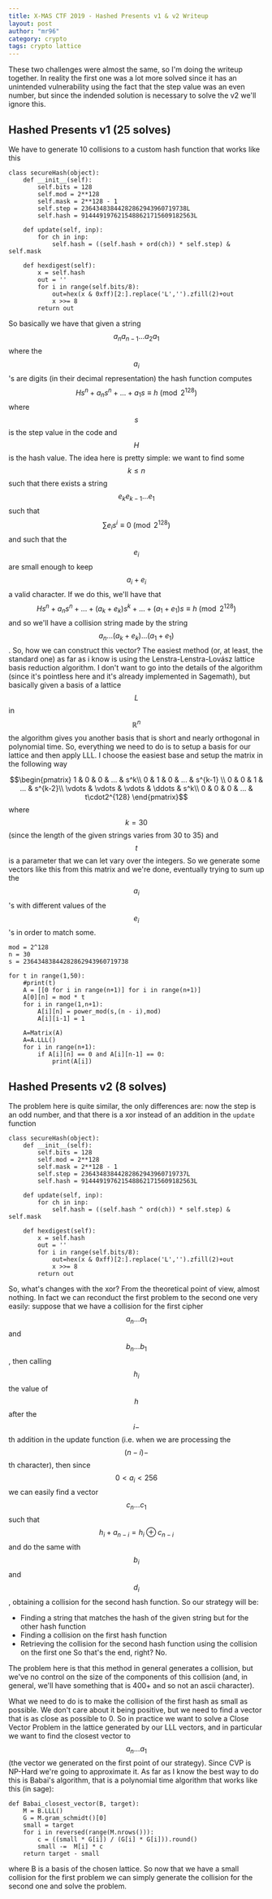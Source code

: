 ```yaml
---
title: X-MAS CTF 2019 - Hashed Presents v1 & v2 Writeup
layout: post
author: "mr96"
category: crypto
tags: crypto lattice
---
```

These two challenges were almost the same, so I'm doing the writeup together. In reality the first one was a lot more solved since it has an unintended vulnerability using the fact that the step value was an even number, but since the indended solution is necessary to solve the v2 we'll ignore this.
## Hashed Presents v1 (25 solves)
We have to generate 10 collisions to a custom hash function that works like this
```
class secureHash(object):
    def __init__(self):
        self.bits = 128
        self.mod = 2**128
        self.mask = 2**128 - 1
        self.step = 23643483844282862943960719738L
        self.hash = 9144491976215488621715609182563L

    def update(self, inp):
        for ch in inp:
            self.hash = ((self.hash + ord(ch)) * self.step) & self.mask

    def hexdigest(self):
        x = self.hash
        out = ''
        for i in range(self.bits/8):
            out=hex(x & 0xff)[2:].replace('L','').zfill(2)+out
            x >>= 8
        return out
```

So basically we have that given a string $$a_{n}a_{n-1}...a_2a_1$$ where the $$a_i$$'s are digits (in their decimal representation) the hash function computes $$Hs^n+a_ns^n+...+a_1s\equiv h \pmod{2^{128}}$$ where $$s$$ is the step value in the code and $$H$$ is the hash value. The idea here is pretty simple: we want to find some $$k\le n$$ such that there exists a string $$e_ke_{k-1}...e_1$$ such that $$\sum e_is^{i}\equiv 0 \pmod{2^{128}}$$ and such that the $$e_i$$ are small enough to keep $$a_i+e_i$$ a valid character. If we do this, we'll have that $$Hs^n+a_ns^n+...+(a_k+e_k)s^k+...+(a_1+e_1)s\equiv h \pmod{2^{128}}$$ and so we'll have a collision string made by the string $$a_n...(a_k+e_k)...(a_1+e_1)$$. So, how we can construct this vector? The easiest method (or, at least, the standard one) as far as i know is using the Lenstra-Lenstra-Lovász lattice basis reduction algorithm. I don't want to go into the details of the algorithm (since it's pointless here and it's already implemented in Sagemath), but basically given a basis of a lattice $$L$$ in $$\mathbb{R}^n$$ the algorithm gives you another basis that is short and nearly orthogonal in polynomial time. So, everything we need to do is to setup a basis for our lattice and then apply LLL. I choose the easiest base and setup the matrix in the following way

$$\begin{pmatrix}
1 & 0 & 0 & ... & s^k\\
0 & 1 & 0 & ... & s^{k-1} \\
0 & 0 & 1 & ... & s^{k-2}\\
\vdots & \vdots & \vdots & \ddots & s^k\\
0 & 0 & 0 & ... & t\cdot2^{128}
\end{pmatrix}$$
where $$k=30$$ (since the length of the given strings varies from 30 to 35) and $$t$$ is a parameter that we can let vary over the integers. So we generate some vectors like this from this matrix and we're done, eventually trying to sum up the $$a_i$$'s with different values of the $$e_i$$'s in order to match some.
```
mod = 2^128
n = 30
s = 23643483844282862943960719738

for t in range(1,50):
    #print(t)
    A = [[0 for i in range(n+1)] for i in range(n+1)]
    A[0][n] = mod * t
    for i in range(1,n+1):
        A[i][n] = power_mod(s,(n - i),mod)
        A[i][i-1] = 1

    A=Matrix(A)
    A=A.LLL()
    for i in range(n+1):
        if A[i][n] == 0 and A[i][n-1] == 0:
            print(A[i])
```

## Hashed Presents v2 (8 solves)
The problem here is quite similar, the only differences are: now the step is an odd number, and that there is a xor instead of an addition in the `update` function
```
class secureHash(object):
    def __init__(self):
        self.bits = 128
        self.mod = 2**128
        self.mask = 2**128 - 1
        self.step = 23643483844282862943960719737L
        self.hash = 9144491976215488621715609182563L

    def update(self, inp):
        for ch in inp:
            self.hash = ((self.hash ^ ord(ch)) * self.step) & self.mask

    def hexdigest(self):
        x = self.hash
        out = ''
        for i in range(self.bits/8):
            out=hex(x & 0xff)[2:].replace('L','').zfill(2)+out
            x >>= 8
        return out
```

So, what's changes with the xor? From the theoretical point of view, almost nothing. In fact we can reconduct the first problem to the second one very easily: suppose that we have a collision for the first cipher $$a_n...a_1$$ and $$b_n...b_1$$, then calling $$h_i$$ the value of $$h$$ after the $$i-$$th addition in the update function (i.e. when we are processing the $$(n-i)-$$th character), then since $$0<a_i<256$$ we can easily find a vector $$c_n...c_1$$ such that $$h_i+a_{n-i}=h_i\oplus c_{n-i}$$ and do the same with $$b_i$$ and $$d_i$$, obtaining a collision for the second hash function. So our strategy will be:
* Finding a string that matches the hash of the given string but for the other hash function
* Finding a collision on the first hash function
* Retrieving the collision for the second hash function using the collision on the first one
So that's the end, right? No.

The problem here is that this method in general generates a collision, but we've no control on the size of the components of this collision (and, in general, we'll have something that is 400+ and so not an ascii character).

What we need to do is to make the collision of the first hash as small as possible. We don't care about it being positive, but we need to find a vector that is as close as possible to 0. So in practice we want to solve a Close Vector Problem in the lattice generated by our LLL vectors, and in particular we want to find the closest vector to $$a_n...a_1$$ (the vector we generated on the first point of our strategy). Since CVP is NP-Hard we're going to approximate it. As far as I know the best way to do this is Babai's algorithm, that is a polynomial time algorithm that works like this (in sage):
```
def Babai_closest_vector(B, target):
    M = B.LLL()
    G = M.gram_schmidt()[0]
    small = target
    for i in reversed(range(M.nrows())):
        c = ((small * G[i]) / (G[i] * G[i])).round()
        small -=  M[i] * c
    return target - small
```
where B is a basis of the chosen lattice. So now that we have a small collision for the first problem we can simply generate the collision for the second one and solve the problem.
